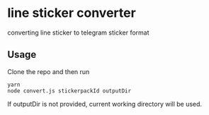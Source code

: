 # line sticker converter
converting line sticker to telegram sticker format
   
## Usage 

Clone the repo and then run 
```
yarn
node convert.js stickerpackId outputDir
```

If outputDir is not provided, current working directory will be used.
